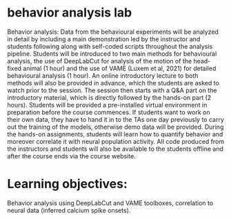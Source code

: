 # behavior analysis lab

Behavior analysis: Data from the behavioural experiments will be analyzed in detail by including a main demonstration led by the instructor and students following along with self-coded scripts throughout the analysis pipeline. Students will be introduced to two main methods for behavioural analysis, the use of DeepLabCut for analysis of the motion of the head-fixed animal (1 hour) and the use of VAME (Luxem et al, 2021) for detailed behavioural analysis (1 hour). An online introductory lecture to both methods will also be provided in advance, which the students are asked to watch prior to the session. The session then starts with a Q&A part on the introductory material, which is directly followed by the hands-on part (2 hours). Students will be provided a pre-installed virtual environment in preparation before the course commences. If students want to work on their own data, they have to hand it in to the TAs one day previously to carry out the training of the models, otherwise demo data will be provided. During the hands-on assignments, students will learn how to quantify behavior and moreover correlate it with neural population activity. All code produced from the instructors and students will also be available to the students offline and after the course ends via the course website. 

# Learning objectives: 
Behavior analysis using DeepLabCut and VAME toolboxes, correlation to neural data (inferred calcium spike onsets).
